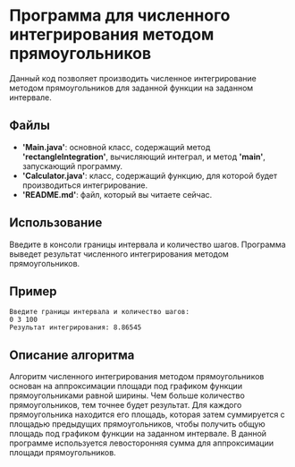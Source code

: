 # **Программа для численного интегрирования методом прямоугольников**

Данный код позволяет производить численное интегрирование методом прямоугольников для заданной функции на заданном интервале.

## **Файлы**
* **'Main.java'**: основной класс, содержащий метод **'rectangleIntegration'**, вычисляющий интеграл, и метод 
**'main'**, запускающий программу.
* **'Calculator.java'**: класс, содержащий функцию, для которой будет производиться интегрирование.
* **'README.md'**: файл, который вы читаете сейчас.

## **Использование**
Введите в консоли границы интервала и количество шагов. Программа выведет результат численного интегрирования методом прямоугольников.

## **Пример**
```
Введите границы интервала и количество шагов:
0 3 100
Результат интегрирования: 8.86545
```

## **Описание алгоритма**
Алгоритм численного интегрирования методом прямоугольников основан на аппроксимации площади под графиком функции 
прямоугольниками равной ширины. Чем больше количество прямоугольников, тем точнее будет результат. Для каждого 
прямоугольника находится его площадь, которая затем суммируется с площадью предыдущих прямоугольников, чтобы получить 
общую площадь под графиком функции на заданном интервале. В данной программе используется левосторонняя сумма для 
аппроксимации площади прямоугольников.